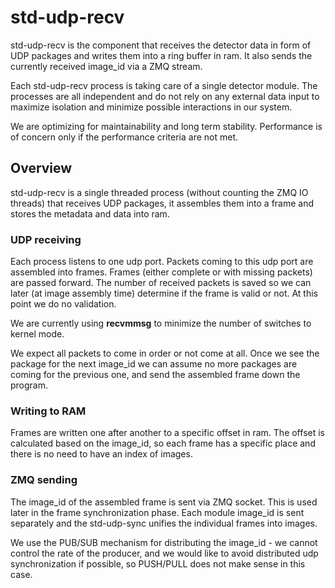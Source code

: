 # std-udp-recv
std-udp-recv is the component that receives the detector data in form of UDP 
packages and writes them into a ring buffer in ram. It also sends the currently
received image_id via a ZMQ stream.

Each std-udp-recv process is taking care of a single detector module. The 
processes are all independent and do not rely on any external data input 
to maximize isolation and minimize possible interactions in our system.

We are optimizing for maintainability and long term stability. Performance is 
of concern only if the performance criteria are not met.

## Overview

std-udp-recv is a single threaded process (without counting the ZMQ IO threads)
that receives UDP packages, it assembles them into a frame and stores the metadata and 
data into ram.

### UDP receiving

Each process listens to one udp port. Packets coming to this udp port are 
assembled into frames. Frames (either complete or with missing packets) are 
passed forward. The number of received packets is saved so we can later 
(at image assembly time) determine if the frame is valid or not. At this point 
we do no validation.

We are currently using **recvmmsg** to minimize the number of switches to 
kernel mode.

We expect all packets to come in order or not come at all. Once we see the 
package for the next image_id we can assume no more packages are coming for 
the previous one, and send the assembled frame down the program.

### Writing to RAM

Frames are written one after another to a specific offset in ram. The 
offset is calculated based on the image_id, so each frame has a specific place 
and there is no need to have an index of images.

### ZMQ sending

The image_id of the assembled frame is sent via ZMQ socket. This 
is used later in the frame synchronization phase. Each module image_id is 
sent separately and the std-udp-sync unifies the individual frames into 
images.

We use the PUB/SUB mechanism for distributing the image_id - we cannot control the 
rate of the producer, and we would like to avoid distributed udp synchronization 
if possible, so PUSH/PULL does not make sense in this case.
